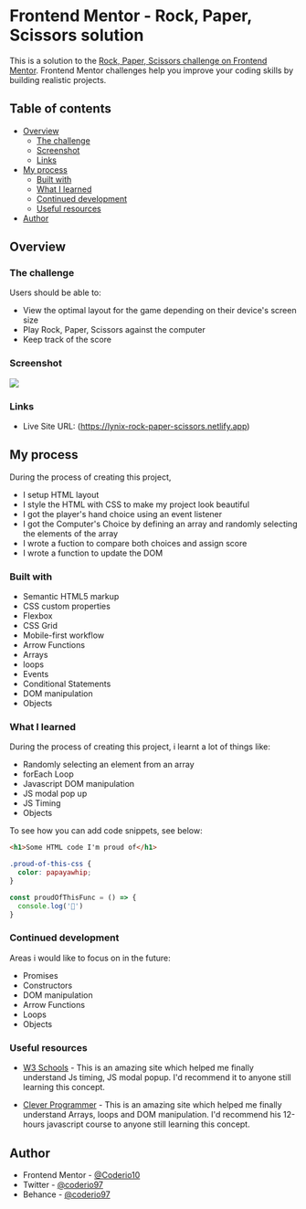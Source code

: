 # Frontend Mentor - Rock, Paper, Scissors solution

This is a solution to the [Rock, Paper, Scissors challenge on Frontend Mentor](https://www.frontendmentor.io/challenges/rock-paper-scissors-game-pTgwgvgH). Frontend Mentor challenges help you improve your coding skills by building realistic projects. 

## Table of contents

- [Overview](#overview)
  - [The challenge](#the-challenge)
  - [Screenshot](#screenshot)
  - [Links](#links)
- [My process](#my-process)
  - [Built with](#built-with)
  - [What I learned](#what-i-learned)
  - [Continued development](#continued-development)
  - [Useful resources](#useful-resources)
- [Author](#author)


## Overview

### The challenge

Users should be able to:

- View the optimal layout for the game depending on their device's screen size
- Play Rock, Paper, Scissors against the computer
- Keep track of the score

### Screenshot

![](./screenshot.jpg)




### Links

- Live Site URL: (https://lynix-rock-paper-scissors.netlify.app)

## My process

During the process of creating this project,
- I setup HTML layout
- I style the HTML with CSS to make my project look beautiful
- I got the player's hand choice using an event listener
- I got the Computer's Choice by defining an array and randomly selecting the elements of the array 
- I wrote a fuction to compare both choices and assign score
- I wrote a function to update the DOM 

### Built with

- Semantic HTML5 markup
- CSS custom properties
- Flexbox
- CSS Grid
- Mobile-first workflow
- Arrow Functions
- Arrays
- loops
- Events
- Conditional Statements
- DOM manipulation
- Objects


### What I learned

During the process of creating this project, i learnt a lot of things like:
- Randomly selecting an element from an array
- forEach Loop
- Javascript DOM manipulation
- JS modal pop up
- JS Timing   
- Objects

To see how you can add code snippets, see below:

```html
<h1>Some HTML code I'm proud of</h1>
```
```css
.proud-of-this-css {
  color: papayawhip;
}
```
```js
const proudOfThisFunc = () => {
  console.log('🎉')
}
```

### Continued development

Areas i would like to focus on in the future:
- Promises
- Constructors
- DOM manipulation
- Arrow Functions
- Loops
- Objects

### Useful resources

- [W3 Schools](https://www.w3schools.com) - This is an amazing site which helped me finally understand Js timing, JS modal popup. I'd recommend it to anyone still learning this concept.

- [Clever Programmer](https://www.youtube.com) - This is an amazing site which helped me finally understand Arrays, loops and DOM manipulation. I'd recommend his 12-hours javascript course to anyone still learning this concept.


## Author

- Frontend Mentor - [@Coderio10](https://www.frontendmentor.io/profile/Coderio10)
- Twitter - [@coderio97](https://www.twitter.com/coderio97)
- Behance - [@coderio97](https://www.behance.net/coderio97)


